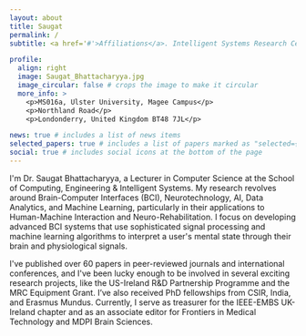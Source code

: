 ```yaml
---
layout: about
title: Saugat
permalink: /
subtitle: <a href='#'>Affiliations</a>. Intelligent Systems Research Centre, Ulster University

profile:
  align: right
  image: Saugat_Bhattacharyya.jpg
  image_circular: false # crops the image to make it circular
  more_info: >
    <p>MS016a, Ulster University, Magee Campus</p>
    <p>Northland Road</p>
    <p>Londonderry, United Kingdom BT48 7JL</p>

news: true # includes a list of news items
selected_papers: true # includes a list of papers marked as "selected={true}"
social: true # includes social icons at the bottom of the page
---
```


I'm Dr. Saugat Bhattacharyya, a Lecturer in Computer Science at the School of Computing, Engineering & Intelligent Systems. My research revolves around Brain-Computer Interfaces (BCI), Neurotechnology, AI, Data Analytics, and Machine Learning, particularly in their applications to Human-Machine Interaction and Neuro-Rehabilitation. I focus on developing advanced BCI systems that use sophisticated signal processing and machine learning algorithms to interpret a user's mental state through their brain and physiological signals.

I've published over 60 papers in peer-reviewed journals and international conferences, and I've been lucky enough to be involved in several exciting research projects, like the US-Ireland R&D Partnership Programme and the MRC Equipment Grant. I’ve also received PhD fellowships from CSIR, India, and Erasmus Mundus. Currently, I serve as treasurer for the IEEE-EMBS UK-Ireland chapter and as an associate editor for Frontiers in Medical Technology and MDPI Brain Sciences.
